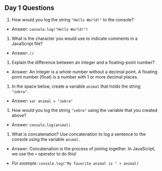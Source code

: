 ## Day 1 Questions

1. How would you log the string `"Hello World!"` to the console?

* Answer: `console.log("Hello World!")`

1. What is the character you would use to indicate comments in a JavaScript file?

* Answer: `//`

1. Explain the difference between an integer and a floating-point number?

* Answer: An integer is a whole number without a decimal point. A floating point number (float) is a number with 1 or more decimal places.

1. In the space below, create a variable `animal` that holds the string `"zebra"`.

* Answer: `var animal = "zebra"`

1. How would you log the string `"zebra"` using the variable that you created above?

* Answer: `console.log(animal)`

1. What is concatenation? Use concatenation to log a sentence to the console using the variable `animal`.

* Answer: Concatenation is the process of joining together. In JavaScript, we use the `+` operator to do this!

* *For example:* `console.log("My favorite animal is " + animal)`
